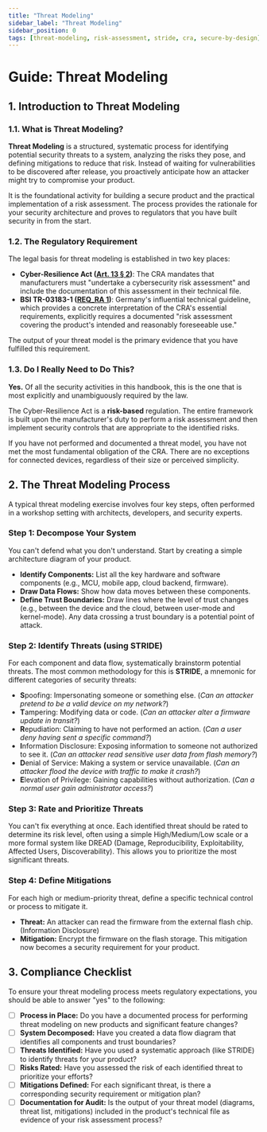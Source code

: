 ```yaml
---
title: "Threat Modeling"
sidebar_label: "Threat Modeling"
sidebar_position: 0
tags: [threat-modeling, risk-assessment, stride, cra, secure-by-design]
---
```

# Guide: Threat Modeling

## 1. Introduction to Threat Modeling

### 1.1. What is Threat Modeling?

**Threat Modeling** is a structured, systematic process for identifying potential security threats to a system, analyzing the risks they pose, and defining mitigations to reduce that risk. Instead of waiting for vulnerabilities to be discovered after release, you proactively anticipate how an attacker might try to compromise your product.

It is the foundational activity for building a secure product and the practical implementation of a risk assessment. The process provides the rationale for your security architecture and proves to regulators that you have built security in from the start.

### 1.2. The Regulatory Requirement

The legal basis for threat modeling is established in two key places:

-   **Cyber-Resilience Act ([Art. 13 § 2][cra_art13])**: The CRA mandates that manufacturers must "undertake a cybersecurity risk assessment" and include the documentation of this assessment in their technical file.
-   **BSI TR-03183-1 ([REQ_RA 1][bsi_tr_03183_p1])**: Germany's influential technical guideline, which provides a concrete interpretation of the CRA's essential requirements, explicitly requires a documented "risk assessment covering the product's intended and reasonably foreseeable use."

The output of your threat model is the primary evidence that you have fulfilled this requirement.

### 1.3. Do I Really Need to Do This?

**Yes.** Of all the security activities in this handbook, this is the one that is most explicitly and unambiguously required by the law.

The Cyber-Resilience Act is a **risk-based** regulation. The entire framework is built upon the manufacturer's duty to perform a risk assessment and then implement security controls that are appropriate to the identified risks.

If you have not performed and documented a threat model, you have not met the most fundamental obligation of the CRA. There are no exceptions for connected devices, regardless of their size or perceived simplicity.

## 2. The Threat Modeling Process

A typical threat modeling exercise involves four key steps, often performed in a workshop setting with architects, developers, and security experts.

### Step 1: Decompose Your System
You can't defend what you don't understand. Start by creating a simple architecture diagram of your product.
- **Identify Components:** List all the key hardware and software components (e.g., MCU, mobile app, cloud backend, firmware).
- **Draw Data Flows:** Show how data moves between these components.
- **Define Trust Boundaries:** Draw lines where the level of trust changes (e.g., between the device and the cloud, between user-mode and kernel-mode). Any data crossing a trust boundary is a potential point of attack.

### Step 2: Identify Threats (using STRIDE)
For each component and data flow, systematically brainstorm potential threats. The most common methodology for this is **STRIDE**, a mnemonic for different categories of security threats:
- **S**poofing: Impersonating someone or something else. (*Can an attacker pretend to be a valid device on my network?*)
- **T**ampering: Modifying data or code. (*Can an attacker alter a firmware update in transit?*)
- **R**epudiation: Claiming to have not performed an action. (*Can a user deny having sent a specific command?*)
- **I**nformation Disclosure: Exposing information to someone not authorized to see it. (*Can an attacker read sensitive user data from flash memory?*)
- **D**enial of Service: Making a system or service unavailable. (*Can an attacker flood the device with traffic to make it crash?*)
- **E**levation of Privilege: Gaining capabilities without authorization. (*Can a normal user gain administrator access?*)

### Step 3: Rate and Prioritize Threats
You can't fix everything at once. Each identified threat should be rated to determine its risk level, often using a simple High/Medium/Low scale or a more formal system like DREAD (Damage, Reproducibility, Exploitability, Affected Users, Discoverability). This allows you to prioritize the most significant threats.

### Step 4: Define Mitigations
For each high or medium-priority threat, define a specific technical control or process to mitigate it.
- **Threat:** An attacker can read the firmware from the external flash chip. (Information Disclosure)
- **Mitigation:** Encrypt the firmware on the flash storage. This mitigation now becomes a security requirement for your product.

## 3. Compliance Checklist

To ensure your threat modeling process meets regulatory expectations, you should be able to answer "yes" to the following:

- [ ] **Process in Place:** Do you have a documented process for performing threat modeling on new products and significant feature changes?
- [ ] **System Decomposed:** Have you created a data flow diagram that identifies all components and trust boundaries?
- [ ] **Threats Identified:** Have you used a systematic approach (like STRIDE) to identify threats for your product?
- [ ] **Risks Rated:** Have you assessed the risk of each identified threat to prioritize your efforts?
- [ ] **Mitigations Defined:** For each significant threat, is there a corresponding security requirement or mitigation plan?
- [ ] **Documentation for Audit:** Is the output of your threat model (diagrams, threat list, mitigations) included in the product's technical file as evidence of your risk assessment process?

<!-- Citations -->
[cra_art13]: https://eur-lex.europa.eu/legal-content/EN/TXT/?uri=CELEX:02024R2847-20241120#art_13 "CRA Article 13 – Obligations of manufacturers"
[bsi_tr_03183_p1]: https://www.bsi.bund.de/SharedDocs/Downloads/EN/BSI/Publications/TechGuidelines/TR03183/BSI-TR-03183-1-0_9_0.pdf "BSI TR-03183 Part 1: General requirements"